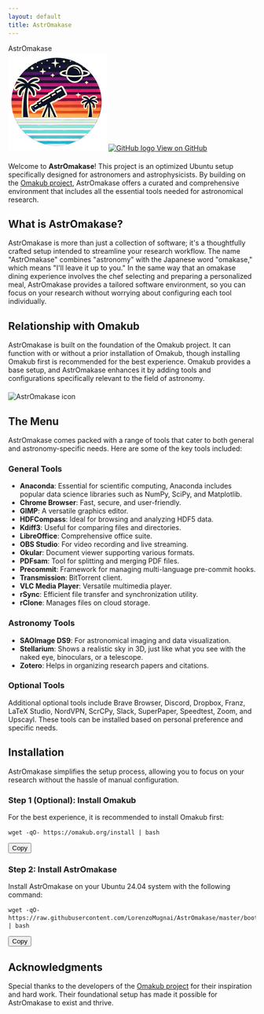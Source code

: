```yaml
---
layout: default
title: AstrOmakase
---
```



<div class="centered-container">
  <div class="centered-title">
    AstrOmakase
  </div>
  <img src="assets/img/icon.png" alt="AstrOmakase icon" width="200" class="centered-icon"/>
  <a href="https://github.com/LorenzoMugnai/AstrOmakase" class="github-button">
    <img src="{{ '/assets/img/github-logo.png' | relative_url }}" alt="GitHub logo" width="20" height="20"/>
    View on GitHub
  </a>
</div>

<div style="margin-bottom: 20px;"></div>


Welcome to **AstrOmakase**! This project is an optimized Ubuntu setup specifically designed for astronomers and astrophysicists. By building on the [Omakub project](https://github.com/basecamp/omakub), AstrOmakase offers a curated and comprehensive environment that includes all the essential tools needed for astronomical research.

## What is AstrOmakase?

AstrOmakase is more than just a collection of software; it's a thoughtfully crafted setup intended to streamline your research workflow. The name "AstrOmakase" combines "astronomy" with the Japanese word "omakase," which means "I'll leave it up to you." In the same way that an omakase dining experience involves the chef selecting and preparing a personalized meal, AstrOmakase provides a tailored software environment, so you can focus on your research without worrying about configuring each tool individually.

## Relationship with Omakub

AstrOmakase is built on the foundation of the Omakub project. It can function with or without a prior installation of Omakub, though installing Omakub first is recommended for the best experience. Omakub provides a base setup, and AstrOmakase enhances it by adding tools and configurations specifically relevant to the field of astronomy.

<div style="margin-bottom: 20px;"></div>

<div class="centered-container">
  <img src="assets/img/desktop.png" alt="AstrOmakase icon" width="700" class="centered-icon"/>
</div>

<div style="margin-bottom: 20px;"></div>

## The Menu

AstrOmakase comes packed with a range of tools that cater to both general and astronomy-specific needs. Here are some of the key tools included:

### General Tools

- **Anaconda**: Essential for scientific computing, Anaconda includes popular data science libraries such as NumPy, SciPy, and Matplotlib.
- **Chrome Browser**: Fast, secure, and user-friendly.
- **GIMP**: A versatile graphics editor.
- **HDFCompass**: Ideal for browsing and analyzing HDF5 data.
- **Kdiff3**: Useful for comparing files and directories.
- **LibreOffice**: Comprehensive office suite.
- **OBS Studio**: For video recording and live streaming.
- **Okular**: Document viewer supporting various formats.
- **PDFsam**: Tool for splitting and merging PDF files.
- **Precommit**: Framework for managing multi-language pre-commit hooks.
- **Transmission**: BitTorrent client.
- **VLC Media Player**: Versatile multimedia player.
- **rSync**: Efficient file transfer and synchronization utility.
- **rClone**: Manages files on cloud storage.

### Astronomy Tools

- **SAOImage DS9**: For astronomical imaging and data visualization.
- **Stellarium**: Shows a realistic sky in 3D, just like what you see with the naked eye, binoculars, or a telescope.
- **Zotero**: Helps in organizing research papers and citations.

### Optional Tools

Additional optional tools include Brave Browser, Discord, Dropbox, Franz, LaTeX Studio, NordVPN, ScrCPy, Slack, SuperPaper, Speedtest, Zoom, and Upscayl. These tools can be installed based on personal preference and specific needs.

## Installation

AstrOmakase simplifies the setup process, allowing you to focus on your research without the hassle of manual configuration.

### Step 1 (Optional): Install Omakub

For the best experience, it is recommended to install Omakub first:

<div class="code-container">
  <pre><code>wget -qO- https://omakub.org/install | bash</code></pre>
  <button class="copy-btn">Copy</button>
</div>

### Step 2: Install AstrOmakase

Install AstrOmakase on your Ubuntu 24.04 system with the following command:

<div class="code-container">
  <pre><code>wget -qO- https://raw.githubusercontent.com/LorenzoMugnai/AstrOmakase/master/boot.sh | bash</code></pre>
  <button class="copy-btn">Copy</button>
</div>

## Acknowledgments

Special thanks to the developers of the  [Omakub project](https://github.com/basecamp/omakub) for their inspiration and hard work. Their foundational setup has made it possible for AstrOmakase to exist and thrive.